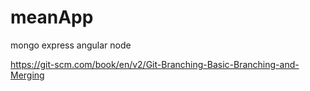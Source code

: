 # meanApp
mongo express angular node

https://git-scm.com/book/en/v2/Git-Branching-Basic-Branching-and-Merging
